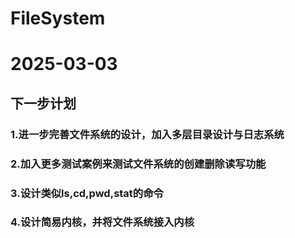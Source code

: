 # FileSystem
# 2025-03-03
## 下一步计划
### 1.进一步完善文件系统的设计，加入多层目录设计与日志系统
### 2.加入更多测试案例来测试文件系统的创建删除读写功能
### 3.设计类似ls,cd,pwd,stat的命令
### 4.设计简易内核，并将文件系统接入内核

